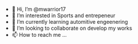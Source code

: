 - 👋 Hi, I’m @mwarrior17
- 👀 I’m interested in Sports and entrepeneur
- 🌱 I’m currently learning automitive engeenering
- 💞️ I’m looking to collaborate on develop my works
- 📫 How to reach me ...

<!---
mwarrior17/mwarrior17 is a ✨ special ✨ repository because its `README.md` (this file) appears on your GitHub profile.
You can click the Preview link to take a look at your changes.
--->
